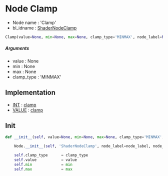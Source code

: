 # Node Clamp

- Node name : 'Clamp'
- bl_idname : [ShaderNodeClamp](https://docs.blender.org/api/current/bpy.types.ShaderNodeClamp.html)


``` python
Clamp(value=None, min=None, max=None, clamp_type='MINMAX', node_label=None, node_color=None, **kwargs)
```
##### Arguments

- value : None
- min : None
- max : None
- clamp_type : 'MINMAX'

## Implementation

- [INT](/docs/GeoNodes/socket_INT.md) : [clamp](/docs/GeoNodes/socket_INT.md#clamp)
- [VALUE](/docs/GeoNodes/socket_VALUE.md) : [clamp](/docs/GeoNodes/socket_VALUE.md#clamp)

## Init

``` python
def __init__(self, value=None, min=None, max=None, clamp_type='MINMAX', node_label=None, node_color=None, **kwargs):

    Node.__init__(self, 'ShaderNodeClamp', node_label=node_label, node_color=node_color, **kwargs)

    self.clamp_type      = clamp_type
    self.value           = value
    self.min             = min
    self.max             = max
```
